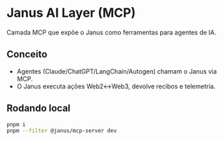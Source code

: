 # Janus AI Layer (MCP)
Camada MCP que expõe o Janus como ferramentas para agentes de IA.

## Conceito
- Agentes (Claude/ChatGPT/LangChain/Autogen) chamam o Janus via MCP.
- O Janus executa ações Web2↔Web3, devolve recibos e telemetria.

## Rodando local
```bash
pnpm i
pnpm --filter @janus/mcp-server dev
